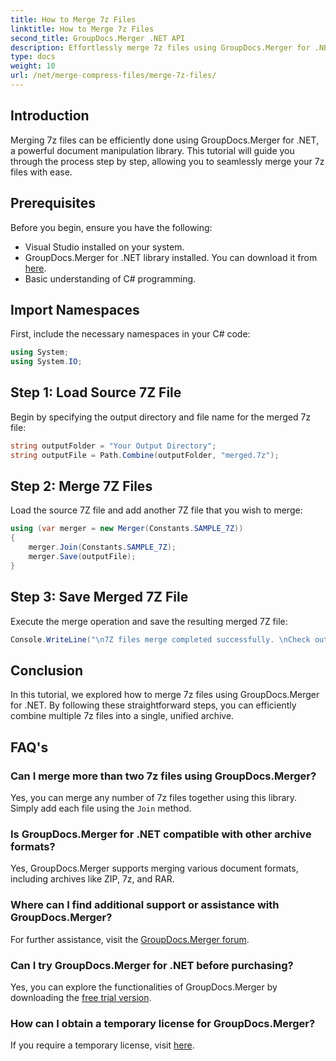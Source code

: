```yaml
---
title: How to Merge 7z Files
linktitle: How to Merge 7z Files
second_title: GroupDocs.Merger .NET API
description: Effortlessly merge 7z files using GroupDocs.Merger for .NET. Follow our step-by-step guide to combine multiple archives into one seamlessly.
type: docs
weight: 10
url: /net/merge-compress-files/merge-7z-files/
---
```

## Introduction
Merging 7z files can be efficiently done using GroupDocs.Merger for .NET, a powerful document manipulation library. This tutorial will guide you through the process step by step, allowing you to seamlessly merge your 7z files with ease.
## Prerequisites
Before you begin, ensure you have the following:
- Visual Studio installed on your system.
- GroupDocs.Merger for .NET library installed. You can download it from [here](https://releases.groupdocs.com/merger/net/).
- Basic understanding of C# programming.

## Import Namespaces
First, include the necessary namespaces in your C# code:
```csharp
using System;
using System.IO;
```
## Step 1: Load Source 7Z File
Begin by specifying the output directory and file name for the merged 7z file:
```csharp
string outputFolder = "Your Output Directory";
string outputFile = Path.Combine(outputFolder, "merged.7z");
```
## Step 2: Merge 7Z Files
Load the source 7Z file and add another 7Z file that you wish to merge:
```csharp
using (var merger = new Merger(Constants.SAMPLE_7Z))
{
    merger.Join(Constants.SAMPLE_7Z);
    merger.Save(outputFile);
}
```
## Step 3: Save Merged 7Z File
Execute the merge operation and save the resulting merged 7Z file:
```csharp
Console.WriteLine("\n7Z files merge completed successfully. \nCheck output in {0}", outputFolder);
```

## Conclusion
In this tutorial, we explored how to merge 7z files using GroupDocs.Merger for .NET. By following these straightforward steps, you can efficiently combine multiple 7z files into a single, unified archive.

## FAQ's
### Can I merge more than two 7z files using GroupDocs.Merger?
Yes, you can merge any number of 7z files together using this library. Simply add each file using the `Join` method.
### Is GroupDocs.Merger for .NET compatible with other archive formats?
Yes, GroupDocs.Merger supports merging various document formats, including archives like ZIP, 7z, and RAR.
### Where can I find additional support or assistance with GroupDocs.Merger?
For further assistance, visit the [GroupDocs.Merger forum](https://forum.groupdocs.com/c/merger/32).
### Can I try GroupDocs.Merger for .NET before purchasing?
Yes, you can explore the functionalities of GroupDocs.Merger by downloading the [free trial version](https://releases.groupdocs.com/).
### How can I obtain a temporary license for GroupDocs.Merger?
If you require a temporary license, visit [here](https://purchase.groupdocs.com/temporary-license/).
